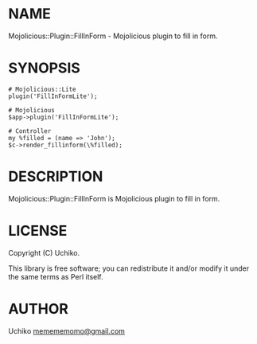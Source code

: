 # NAME

Mojolicious::Plugin::FillInForm - Mojolicious plugin to fill in form.

# SYNOPSIS

    # Mojolicious::Lite
    plugin('FillInFormLite');

    # Mojolicious
    $app->plugin('FillInFormLite');

    # Controller
    my %filled = (name => 'John');
    $c->render_fillinform(\%filled);

# DESCRIPTION

Mojolicious::Plugin::FillInForm is Mojolicious plugin to fill in form.

# LICENSE

Copyright (C) Uchiko.

This library is free software; you can redistribute it and/or modify
it under the same terms as Perl itself.

# AUTHOR

Uchiko <memememomo@gmail.com>
